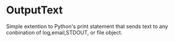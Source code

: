 OutputText
==========

Simple extention to Python's print statement that sends text to any conbination of log,email,STDOUT, or file object.
